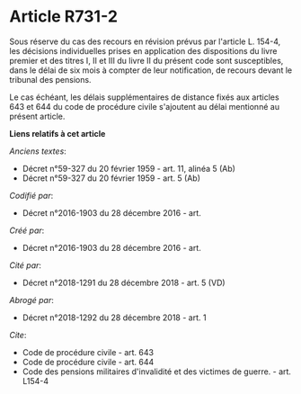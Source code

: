 # Article R731-2

Sous réserve du cas des recours en révision prévus par l'article L. 154-4, les décisions individuelles prises en application
des dispositions du livre premier et des titres I, II et III du livre II du présent code sont susceptibles, dans le délai de
six mois à compter de leur notification, de recours devant le tribunal des pensions.

Le cas échéant, les délais supplémentaires de distance fixés aux articles 643 et 644 du code de procédure civile s'ajoutent
au délai mentionné au présent article.

**Liens relatifs à cet article**

_Anciens textes_:

  - Décret n°59-327 du 20 février 1959 - art. 11, alinéa 5 (Ab)
  - Décret n°59-327 du 20 février 1959 - art. 5 (Ab)

_Codifié par_:

  - Décret n°2016-1903 du 28 décembre 2016 - art.

_Créé par_:

  - Décret n°2016-1903 du 28 décembre 2016 - art.

_Cité par_:

  - Décret n°2018-1291 du 28 décembre 2018 - art. 5 (VD)

_Abrogé par_:

  - Décret n°2018-1292 du 28 décembre 2018 - art. 1

_Cite_:

  - Code de procédure civile - art. 643
  - Code de procédure civile - art. 644
  - Code des pensions militaires d'invalidité et des victimes de guerre. - art. L154-4
